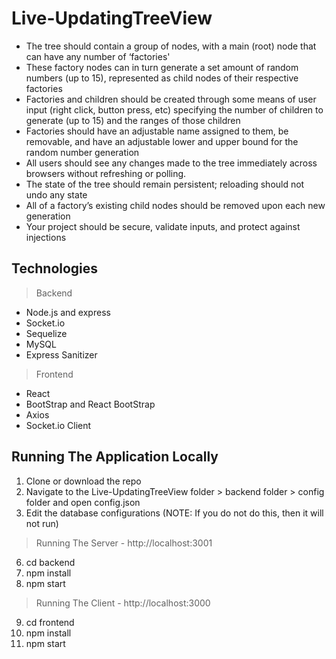 # Live-UpdatingTreeView
*	The tree should contain a group of nodes, with a main (root) node that can have any number of ‘factories'
* These factory nodes can in turn generate a set amount of random numbers (up to 15), represented as child nodes of their respective factories
* Factories and children should be created through some means of user input (right click, button press, etc) specifying the number of children to generate (up to 15) and the ranges of those children
* Factories should have an adjustable name assigned to them, be removable, and have an adjustable lower and upper bound for the random number generation
* All users should see any changes made to the tree immediately across browsers without refreshing or polling.
* The state of the tree should remain persistent; reloading should not undo any state
* All of a factory’s existing child nodes should be removed upon each new generation
* Your project should be secure, validate inputs, and protect against injections

## Technologies
> Backend
* Node.js and express
* Socket.io
* Sequelize
* MySQL
* Express Sanitizer
> Frontend
* React
* BootStrap and React BootStrap
* Axios
* Socket.io Client

## Running The Application Locally
1. Clone or download the repo
2. Navigate to the Live-UpdatingTreeView folder > backend folder > config folder and open config.json
3. Edit the database configurations (NOTE: If you do not do this, then it will not run)
>Running The Server - http://localhost:3001
6. cd backend
7. npm install
8. npm start
>Running The Client - http://localhost:3000
9. cd frontend
10. npm install
11. npm start
